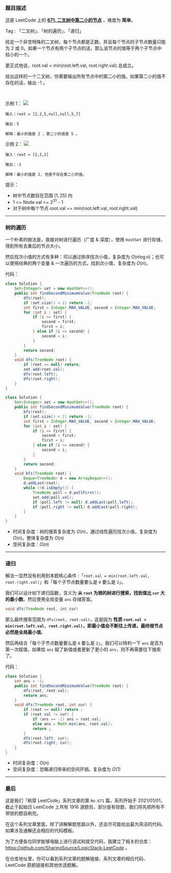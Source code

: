 ### 题目描述

这是 LeetCode 上的 **[671. 二叉树中第二小的节点](https://leetcode-cn.com/problems/second-minimum-node-in-a-binary-tree/solution/gong-shui-san-xie-yi-ti-shuang-jie-shu-d-eupu/)** ，难度为 **简单**。

Tag : 「二叉树」、「树的遍历」、「递归」



给定一个非空特殊的二叉树，每个节点都是正数，并且每个节点的子节点数量只能为 2 或 0。如果一个节点有两个子节点的话，那么该节点的值等于两个子节点中较小的一个。

更正式地说，root.val = min(root.left.val, root.right.val) 总成立。

给出这样的一个二叉树，你需要输出所有节点中的第二小的值。如果第二小的值不存在的话，输出 -1 。

 

示例 1：
![](https://assets.leetcode.com/uploads/2020/10/15/smbt1.jpg)
```
输入：root = [2,2,5,null,null,5,7]

输出：5

解释：最小的值是 2 ，第二小的值是 5 。
```
示例 2：
![](https://assets.leetcode.com/uploads/2020/10/15/smbt2.jpg)

```
输入：root = [2,2,2]

输出：-1

解释：最小的值是 2, 但是不存在第二小的值。
```
提示：
* 树中节点数目在范围 $[1, 25]$ 内
* $1$ <= Node.val <= $2^{31}$ - 1
* 对于树中每个节点 root.val == min(root.left.val, root.right.val)

---

### 树的遍历

一个朴素的做法是，直接对树进行遍历（广度 & 深度），使用 `HashSet` 进行存储，得到所有去重后的节点大小。

然后找次小值的方式有多种：可以通过排序找次小值，复杂度为 $O(n\log{n})$；也可以使用经典的两个变量 & 一次遍历的方式，找到次小值，复杂度为 $O(n)$。

代码：
```Java
class Solution {
    Set<Integer> set = new HashSet<>();
    public int findSecondMinimumValue(TreeNode root) {
        dfs(root);
        if (set.size() < 2) return -1;
        int first = Integer.MAX_VALUE, second = Integer.MAX_VALUE;
        for (int i : set) {
            if (i <= first) {
                second = first;
                first = i;
            } else if (i <= second) {
                second = i;
            }
        }
        return second;
    }
    void dfs(TreeNode root) {
        if (root == null) return;
        set.add(root.val);
        dfs(root.left);
        dfs(root.right);
    }
}
```
```Java
class Solution {
    Set<Integer> set = new HashSet<>();
    public int findSecondMinimumValue(TreeNode root) {
        bfs(root);
        if (set.size() < 2) return -1;
        int first = Integer.MAX_VALUE, second = Integer.MAX_VALUE;
        for (int i : set) {
            if (i <= first) {
                second = first;
                first = i;
            } else if (i <= second) {
                second = i;
            }
        }
        return second;
    }
    void bfs(TreeNode root) {
        Deque<TreeNode> d = new ArrayDeque<>();
        d.addLast(root);
        while (!d.isEmpty()) {
            TreeNode poll = d.pollFirst();
            set.add(poll.val);
            if (poll.left != null) d.addLast(poll.left);
            if (poll.right != null) d.addLast(poll.right);
        }
    }
}
```
* 时间复杂度：树的搜索复杂度为 $O(n)$，通过线性遍历找次小值，复杂度为 $O(n)$。整体复杂度为 $O(n)$
* 空间复杂度：$O(n)$

---

### 递归

解法一显然没有利用到本题核心条件 :「`root.val = min(root.left.val, root.right.val)`」和「每个子节点数量要么是 `0` 要么是 `2`」。

我们可以设计如下递归函数，含义为 **从 `root` 为根的树进行搜索，找到值比 `cur` 大的最小数**。然后使用全局变量 `ans` 存储答案。
```Java
void dfs(TreeNode root, int cur)
```

那么最终搜索范围为 `dfs(root, root.val)`，这是因为 **性质 `root.val = min(root.left.val, root.right.val)`，即最小值会不断往上传递，最终根节点必然是全局最小值**。

然后再结合「每个子节点数量要么是 `0` 要么是 `2`」，我们可以特判一下 `ans` 是否为第一次赋值，如果给 `ans` 赋了新值或者更新了更小的 `ans`，则不再需要往下搜索了。

代码：
```Java
class Solution {
    int ans = -1;
    public int findSecondMinimumValue(TreeNode root) {
        dfs(root, root.val);
        return ans;
    }
    void dfs(TreeNode root, int cur) {
        if (root == null) return ;
        if (root.val != cur) {
            if (ans == -1) ans = root.val;
            else ans = Math.min(ans, root.val);
            return ;
        }
        dfs(root.left, cur);
        dfs(root.right, cur);
    }
}
```
* 时间复杂度：$O(n)$
* 空间复杂度：忽略递归带来的空间开销。复杂度为 $O(1)$

---

### 最后

这是我们「刷穿 LeetCode」系列文章的第 `No.671` 篇，系列开始于 2021/01/01，截止于起始日 LeetCode 上共有 1916 道题目，部分是有锁题，我们将先把所有不带锁的题目刷完。

在这个系列文章里面，除了讲解解题思路以外，还会尽可能给出最为简洁的代码。如果涉及通解还会相应的代码模板。

为了方便各位同学能够电脑上进行调试和提交代码，我建立了相关的仓库：https://github.com/SharingSource/LogicStack-LeetCode 。

在仓库地址里，你可以看到系列文章的题解链接、系列文章的相应代码、LeetCode 原题链接和其他优选题解。

